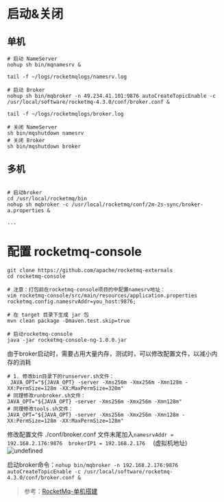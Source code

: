 
# 启动&关闭
## 单机
```shell script
# 启动 NameServer
nohup sh bin/mqnamesrv &

tail -f ~/logs/rocketmqlogs/namesrv.log

# 启动 Broker
nohup sh bin/mqbroker -n 49.234.41.101:9876 autoCreateTopicEnable -c /usr/local/software/rocketmq-4.3.0/conf/broker.conf &

tail -f ~/logs/rocketmqlogs/broker.log 

# 关闭 NameServer
sh bin/mqshutdown namesrv
# 关闭 Broker
sh bin/mqshutdown broker
```
## 多机
```shell script

# 启动broker
cd /usr/local/rocketmq/bin
nohup sh mqbroker -c /usr/local/rocketmq/conf/2m-2s-sync/broker-a.properties &

...
````

# 配置 rocketmq-console
```shell script
git clone https://github.com/apache/rocketmq-externals
cd rocketmq-console

# 注意：打包前在rocketmq-console项目的中配置namesrv地址：
vim rocketmq-console/src/main/resources/application.properties
rocketmq.config.namesrvAddr=you_host:9876;

# 在 target 目录下生成 jar 包
mvn clean package -Dmaven.test.skip=true

# 启动rocketmq-console
java -jar rocketmq-console-ng-1.0.0.jar

```


由于broker启动时，需要占用大量内存，测试时，可以修改配置文件，以减小内存的消耗
```shell script
# 1. 修改bin目录下的runserver.sh文件：
 JAVA_OPT="${JAVA_OPT} -server -Xms256m -Xmx256m -Xmn128m -XX:PermSize=128m -XX:MaxPermSize=320m"
# 同理修改runbroker.sh文件：
JAVA_OPT="${JAVA_OPT} -server -Xms256m -Xmx256m -Xmn128m"
# 同理修改tools.sh文件：
JAVA_OPT="${JAVA_OPT} -server -Xms256m -Xmx256m -Xmn128m -XX:PermSize=128m -XX:MaxPermSize=128m"
```
修改配置文件 ./conf/broker.conf
文件末尾加入`namesrvAddr = 192.168.2.176:9876  brokerIP1 = 192.168.2.176  ` (虚拟机地址)
![undefined](http://ww1.sinaimg.cn/large/005CzYvJgy1gdq8lxh8rmj30i40bg0tg.jpg)


启动broker命令：`nohup bin/mqbroker -n 192.168.2.176:9876 autoCreateTopicEnable -c /usr/local/software/rocketmq-4.3.0/conf/broker.conf &`

> 参考：[RocketMq-单机搭建](https://blog.csdn.net/qq_33243189/article/details/90955464)
